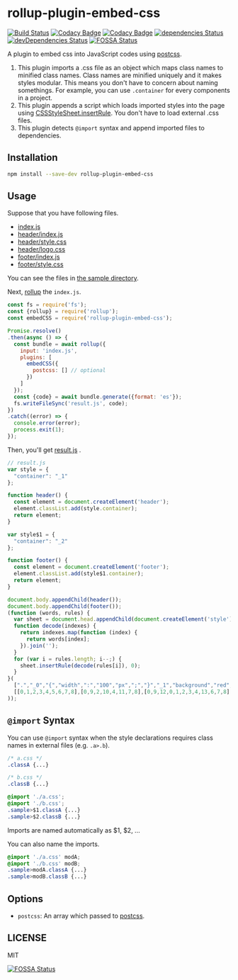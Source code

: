 # rollup-plugin-embed-css

[![Build Status](https://travis-ci.org/kei-ito/rollup-plugin-embed-css.svg?branch=master)](https://travis-ci.org/kei-ito/rollup-plugin-embed-css)
[![Codacy Badge](https://api.codacy.com/project/badge/Grade/9b26fe15174b4c8a86f96bbdc0b00db2)](https://www.codacy.com/app/kei.itof/rollup-plugin-embed-css?utm_source=github.com&amp;utm_medium=referral&amp;utm_content=kei-ito/rollup-plugin-embed-css&amp;utm_campaign=Badge_Grade)
[![Codacy Badge](https://api.codacy.com/project/badge/Coverage/9b26fe15174b4c8a86f96bbdc0b00db2)](https://www.codacy.com/app/kei.itof/rollup-plugin-embed-css?utm_source=github.com&utm_medium=referral&utm_content=kei-ito/rollup-plugin-embed-css&utm_campaign=Badge_Coverage)
[![dependencies Status](https://david-dm.org/kei-ito/rollup-plugin-embed-css/status.svg)](https://david-dm.org/kei-ito/rollup-plugin-embed-css)
[![devDependencies Status](https://david-dm.org/kei-ito/rollup-plugin-embed-css/dev-status.svg)](https://david-dm.org/kei-ito/rollup-plugin-embed-css?type=dev)
[![FOSSA Status](https://app.fossa.io/api/projects/git%2Bgithub.com%2Fkei-ito%2Frollup-plugin-embed-css.svg?type=shield)](https://app.fossa.io/projects/git%2Bgithub.com%2Fkei-ito%2Frollup-plugin-embed-css?ref=badge_shield)

A plugin to embed css into JavaScript codes using [postcss](https://github.com/postcss/postcss).

1. This plugin imports a .css file as an object which maps class names to minified class names. Class names are minified uniquely and it makes styles modular. This means you don't have to concern about naming somethings. For example, you can use `.container` for every components in a project.
2. This plugin appends a script which loads imported styles into the page using [CSSStyleSheet.insertRule](https://developer.mozilla.org/en-US/docs/Web/API/CSSStyleSheet/insertRule). You don't have to load external .css files.
3. This plugin detects `@import` syntax and append imported files to dependencies.

## Installation

```bash
npm install --save-dev rollup-plugin-embed-css
```

## Usage

Suppose that you have following files.

- [index.js](https://github.com/kei-ito/rollup-plugin-embed-css/tree/master/sample/index.js)
- [header/index.js](https://github.com/kei-ito/rollup-plugin-embed-css/tree/master/sample/header/index.js)
- [header/style.css](https://github.com/kei-ito/rollup-plugin-embed-css/tree/master/sample/header/style.css)
- [header/logo.css](https://github.com/kei-ito/rollup-plugin-embed-css/tree/master/sample/header/logo.css)
- [footer/index.js](https://github.com/kei-ito/rollup-plugin-embed-css/tree/master/sample/footer/index.js)
- [footer/style.css](https://github.com/kei-ito/rollup-plugin-embed-css/tree/master/sample/footer/style.css)

You can see the files in [the sample directory](https://github.com/kei-ito/rollup-plugin-embed-css/tree/master/sample).

Next, [rollup](https://github.com/rollup/rollup) the `index.js`.

```javascript
const fs = require('fs');
const {rollup} = require('rollup');
const embedCSS = require('rollup-plugin-embed-css');

Promise.resolve()
.then(async () => {
  const bundle = await rollup({
    input: 'index.js',
    plugins: [
      embedCSS({
        postcss: [] // optional
      })
    ]
  });
  const {code} = await bundle.generate({format: 'es'});
  fs.writeFileSync('result.js', code);
})
.catch((error) => {
  console.error(error);
  process.exit(1);
});
```

Then, you'll get [result.js](https://github.com/kei-ito/rollup-plugin-embed-css/tree/master/sample/result.js)
.

```javascript
// result.js
var style = {
  "container": "_1"
};

function header() {
  const element = document.createElement('header');
  element.classList.add(style.container);
  return element;
}

var style$1 = {
  "container": "_2"
};

function footer() {
  const element = document.createElement('footer');
  element.classList.add(style$1.container);
  return element;
}

document.body.appendChild(header());
document.body.appendChild(footer());
(function (words, rules) {
  var sheet = document.head.appendChild(document.createElement('style')).sheet;
  function decode(indexes) {
    return indexes.map(function (index) {
      return words[index];
    }).join('');
  }
  for (var i = rules.length; i--;) {
    sheet.insertRule(decode(rules[i]), 0);
  }
}(
  [".","_0","{","width",":","100","px",";","}","_1","background","red",">","200","_2","blue"],
  [[0,1,2,3,4,5,6,7,8],[0,9,2,10,4,11,7,8],[0,9,12,0,1,2,3,4,13,6,7,8],[0,14,2,10,4,15,7,8]]
));
```

## `@import` Syntax

You can use `@import` syntax when the style declarations requires class names in external files (e.g. `.a>.b`).

```css
/* a.css */
.classA {...}
```

```css
/* b.css */
.classB {...}
```

```css
@import './a.css';
@import './b.css';
.sample>$1.classA {...}
.sample>$2.classB {...}
```

Imports are named automatically as $1, $2, ...

You can also name the imports.

```css
@import './a.css' modA;
@import './b.css' modB;
.sample>modA.classA {...}
.sample>modB.classB {...}
```

## Options

- `postcss`: An array which passed to [postcss](https://github.com/postcss/postcss).

## LICENSE

MIT


[![FOSSA Status](https://app.fossa.io/api/projects/git%2Bgithub.com%2Fkei-ito%2Frollup-plugin-embed-css.svg?type=large)](https://app.fossa.io/projects/git%2Bgithub.com%2Fkei-ito%2Frollup-plugin-embed-css?ref=badge_large)
